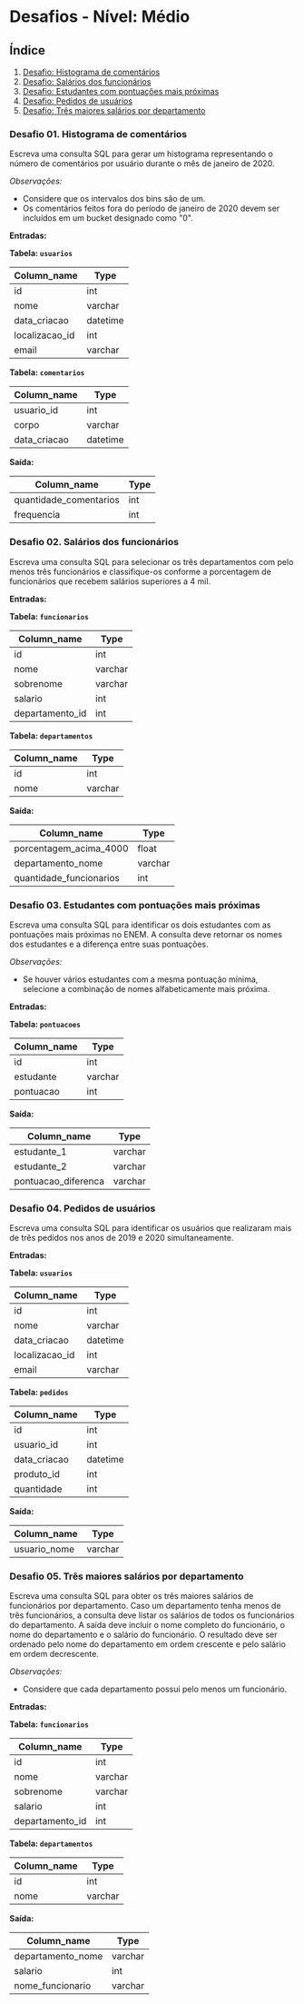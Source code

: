 # Desafios - Nível: Médio

## Índice

1. [Desafio: Histograma de comentários](#desafio-01-histograma-de-comentários)
2. [Desafio: Salários dos funcionários](#desafio-02-salários-dos-funcionários)
3. [Desafio: Estudantes com pontuações mais próximas](#desafio-03-estudantes-com-pontuações-mais-próximas)
4. [Desafio: Pedidos de usuários](#desafio-04-pedidos-de-usuários)
5. [Desafio: Três maiores salários por departamento](#desafio-05-três-maiores-salários-por-departamento)

### Desafio 01. Histograma de comentários

Escreva uma consulta SQL para gerar um histograma representando o número de comentários por usuário durante o mês de janeiro de 2020.

_Observações:_
- Considere que os intervalos dos bins são de um.
- Os comentários feitos fora do período de janeiro de 2020 devem ser incluídos em um bucket designado como "0".

**Entradas:**

**Tabela: `usuarios`**

| Column_name     | Type     |
| --------------- | -------- |
| id              | int      |
| nome            | varchar  |
| data_criacao    | datetime |
| localizacao_id  | int      |
| email           | varchar  |

**Tabela: `comentarios`**

| Column_name     | Type     |
| --------------- | -------- |
| usuario_id      | int      |
| corpo           | varchar  |
| data_criacao    | datetime |

**Saída:**

| Column_name            | Type |
| ---------------------- | ---- |
| quantidade_comentarios | int  |
| frequencia             | int  |

### Desafio 02. Salários dos funcionários

Escreva uma consulta SQL para selecionar os três departamentos com pelo menos três funcionários e classifique-os conforme a porcentagem de funcionários que recebem salários superiores a 4 mil.

**Entradas:**

**Tabela: `funcionarios`**

| Column_name     | Type     |
| --------------- | -------- |
| id              | int      |
| nome            | varchar  |
| sobrenome       | varchar  |
| salario         | int      |
| departamento_id | int      |

**Tabela: `departamentos`**

| Column_name | Type    |
| ----------- | ------- |
| id          | int     |
| nome        | varchar |

**Saída:**

| Column_name             | Type    |
| ----------------------- | ------- |
| porcentagem_acima_4000  | float   |
| departamento_nome       | varchar |
| quantidade_funcionarios | int     |

### Desafio 03. Estudantes com pontuações mais próximas

Escreva uma consulta SQL para identificar os dois estudantes com as pontuações mais próximas no ENEM. A consulta deve retornar os nomes dos estudantes e a diferença entre suas pontuações.

_Observações:_
- Se houver vários estudantes com a mesma pontuação mínima, selecione a combinação de nomes alfabeticamente mais próxima.

**Entradas:**

**Tabela: `pontuacoes`**

| Column_name | Type    |
| ----------- | ------- |
| id          | int     |
| estudante   | varchar |
| pontuacao   | int     |

**Saída:**

| Column_name         | Type    |
| ------------------- | ------- |
| estudante_1         | varchar |
| estudante_2         | varchar |
| pontuacao_diferenca | varchar |

### Desafio 04. Pedidos de usuários

Escreva uma consulta SQL para identificar os usuários que realizaram mais de três pedidos nos anos de 2019 e 2020 simultaneamente.

**Entradas:**

**Tabela: `usuarios`**

| Column_name     | Type     |
| --------------- | -------- |
| id              | int      |
| nome            | varchar  |
| data_criacao    | datetime |
| localizacao_id  | int      |
| email           | varchar  |

**Tabela: `pedidos`**

| Column_name     | Type     |
| --------------- | -------- |
| id              | int      |
| usuario_id      | int      |
| data_criacao    | datetime |
| produto_id      | int      |
| quantidade      | int      |

**Saída:**

| Column_name  | Type    |
| -------------| ------- |
| usuario_nome | varchar |

### Desafio 05. Três maiores salários por departamento

Escreva uma consulta SQL para obter os três maiores salários de funcionários por departamento. Caso um departamento tenha menos de três funcionários, a consulta deve listar os salários de todos os funcionários do departamento. A saída deve incluir o nome completo do funcionário, o nome do departamento e o salário do funcionário. O resultado deve ser ordenado pelo nome do departamento em ordem crescente e pelo salário em ordem decrescente.

_Observações:_
- Considere que cada departamento possui pelo menos um funcionário.

**Entradas:**

**Tabela: `funcionarios`**

| Column_name     | Type     |
| --------------- | -------- |
| id              | int      |
| nome            | varchar  |
| sobrenome       | varchar  |
| salario         | int      |
| departamento_id | int      |

**Tabela: `departamentos`**

| Column_name | Type    |
| ----------- | ------- |
| id          | int     |
| nome        | varchar |

**Saída:**

| Column_name       | Type    |
| ------------------| ------- |
| departamento_nome | varchar |
| salario           | int     |
| nome_funcionario  | varchar |